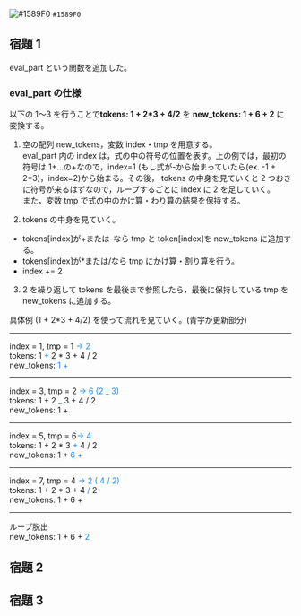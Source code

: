 ![#1589F0](https://via.placeholder.com/15/1589F0/000000?text=+) `#1589F0`

## 宿題 1

eval_part という関数を追加した。

### eval_part の仕様

以下の 1〜3 を行うことで**tokens: 1 + 2\*3 + 4/2** を **new_tokens: 1 + 6 + 2** に変換する。

1. 空の配列 new_tokens，変数 index・tmp を用意する。<br/>
   eval_part 内の index は，式の中の符号の位置を表す。上の例では，最初の符号は 1+...の+なので，index=1
   (もし式が-から始まっていたら(ex. -1 + 2\*3)，index=2)から始まる。その後， tokens の中身を見ていくと 2 つおきに符号が来るはずなので，ループするごとに index に 2 を足していく。<br/>
   また，変数 tmp で式の中のかけ算・わり算の結果を保持する。<br/>

2. tokens の中身を見ていく。<br/>

- tokens[index]が+または-なら tmp と token[index]を new_tokens に追加する。
- tokens[index]が\*または/なら tmp にかけ算・割り算を行う。
- index += 2

3. 2 を繰り返して tokens を最後まで参照したら，最後に保持している tmp を new_tokens に追加する。

具体例 (1 + 2\*3 + 4/2) を使って流れを見ていく。(青字が更新部分)

---

index = 1, tmp = 1 <span style="color: #1589F0;">-> 2</span><br/>
tokens: 1 <span style="color: #1589F0;">+</span> 2 \* 3 + 4 / 2<br/>
new_tokens: <span style="color: #1589F0;">1 +</span>

---

index = 3, tmp = 2 <span style="color: #1589F0;">-> 6 (2 _ 3)</span><br/>
tokens: 1 + 2 <span style="color: #1589F0;">_</span> 3 + 4 / 2<br/>
new_tokens: 1 +

---

index = 5, tmp = 6<span style="color: #1589F0;">-> 4</span><br/>
tokens: 1 + 2 \* 3 <span style="color: #1589F0;">+</span> 4 / 2<br/>
new_tokens: 1 + <span style="color: #1589F0;">6 +</span>

---

index = 7, tmp = 4 <span style="color: #1589F0;">-> 2 ( 4 / 2)</span><br/>
tokens: 1 + 2 \* 3 + 4 <span style="color: #1589F0;">/</span> 2<br/>
new_tokens: 1 + 6 +

---

ループ脱出<br/>
new_tokens: 1 + 6 + <span style="color: #1589F0;">2</span>

## 宿題 2

## 宿題 3
